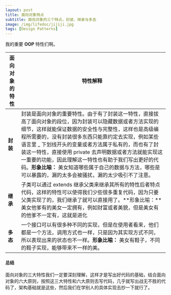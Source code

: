 ```yaml
---
layout: post
title: 面向对象特点
subtitle: 面向对象的三个特点，封装、继承与多态
image: /img/lifedoc/jijiji.jpg
tags: [Design Patterns]
---
```


我的重要 **OOP** 特性们啊。

| 面向对象的特性 | 特性解释 |
|---|---|
| **封装** | 封装是面向对象的重要特性。由于有了封装这一特性，直接拔高了面向对象的段位，因为封装可以隐藏数据或者方法实现的细节，这样就能保证数据的安全性与完整性，这样也是高级编程所需要的，没有封装很多东西只能靠约定去实现，例如某些语言里 _ 下划线开头的变量或者方法属于私有的，而也有了封装这一特性，直接使用 private 去声明数据或者方法就能实现这一重要的功能，因此理解这一特性也有助于我们写出更好的代码。**形象比喻：** 美女知道哪些属于自己的数据与方法，哪些是可以暴露的，漏的太多会被骚扰，漏的太少吸引不了注意。 |
| **继承** | 子类可以通过 extends 继承父类来继承其所有的特性后者特点代码，这样的特性可以使得我们少些很多重复代码，因为只要父类实现了的，我们继承了就可以直接用了。**形象比喻：**美女他爹有的美女一定拥有，例如财富或者美貌，但是美女有的他爹不一定有，这就是进化 |
| **多态** | 一个接口可以有很多种不同的实现，但是在使用者看来，他们都是一个方法，调用方式也一样，只是因为其实现方式不同，所以表现出来的状态也不一样。**形象比喻：** 美女有鞋子，不同的鞋子实现，能够带来不一样的美。|

#### 总结

面向对象的三大特性我们一定要深刻理解，这样才是写出好代码的基础，结合面向对象的六大原则，按照这三大特性和六大原则去写代码，几乎就写出战无不胜的代码了，架构基础就是这些，然后我们在学别人的具体实现去抄一下就行了。
